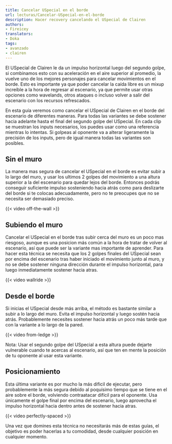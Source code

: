 ```yaml
---
title: Cancelar USpecial en el borde
url: lecturas/Cancelar-USpecial-en-el-borde
description: Hacer recovery cancelando el USpecial de Clairen
authors:
- Fireicey
translators:
- Doka
tags:
- avanzado
- clairen
---
```


El USpecial de Clairen le da un impulso horizontal luego del segundo golpe, si combinamos esto con su aceleración en el aire superior al promedio, la vuelve uno de los mejores personajes para cancelar movimientos en el borde. Esto es importante ya que poder cancelar la caída libre es un mixup increíble a la hora de regresar al escenario, ya que permite usar otras opciones como wavelands, otros ataques o incluso volver a salir del escenario con los recursos refrescados.

En esta guía veremos como cancelar el USpecial de Clairen en el borde del escenario de diferentes maneras. Para todas las variantes se debe sostener hacia adelante hasta el final del segundo golpe del USpecial. En cada clip se muestran los inputs necesarios, los puedes usar como una referencia mientras lo intentas. Si golpeas al oponente va a alterar ligeramente la precisión de los inputs, pero de igual manera todas las variantes son posibles.

## Sin el muro

La manera mas segura de cancelar el USpecial en el borde es evitar subir a lo largo del muro, y usar los ultimos 2 golpes del movimiento a una altura superior a la del escenario para quedar lejos del borde. Entonces podrás conseguir suficiente impulso sosteniendo hacia atrás como para deslizarte del borde si te colocas adecuadamente, pero no te preocupes que no se necesita ser demasiado preciso.

{{< video off-the-wall >}}

## Subiendo el muro

Cancelar el USpecial en el borde tras subir cerca del muro es un poco mas riesgoso, aunque es una posicion más común a la hora de tratar de volver al escenario, así que puede ser la variante mas importante de aprender. Para hacer esta técnica se necesita que los 2 golpes finales del USpecial sean por encima del escenario tras haber iniciado el movimiento junto al muro, y no se debe sostener ninguna dirección durante el impulso horizontal, para luego inmediatamente sostener hacia atras.

{{< video wallride >}}

## Desde el borde

Si inicias el USpecial desde más arriba, el método es bastante similar a subir a lo largo del muro. Evita el impulso horizontal y luego sostén hacia atrás. Probablemente necesites sostener hacia atrás un poco más tarde que con la variante a lo largo de la pared.

{{< video from-ledge >}}

Nota: Usar el segundo golpe del USpecial a esta altura puede dejarte vulnerable cuando te acercas al escenario, así que ten en mente la posición de tu oponente al usar esta variante.

## Posicionamiento

Esta última variante es por mucho la más dificil de ejecutar, pero probablemente la más segura debido al poquísimo tiempo que se tiene en el aire sobre el borde, volviendo contraatacar difícil para el oponente. Usa únicamente el golpe final por encima del escenario, luego aprovecha el impulso horizontal hacia dentro antes de sostener hacia atras.

{{< video perfectly-spaced >}}

Una vez que domines esta técnica no necesitarás más de estas guías, el objetivo es poder hacerlas a tu comodidad, desde cualquier posición en cualquier momento.
